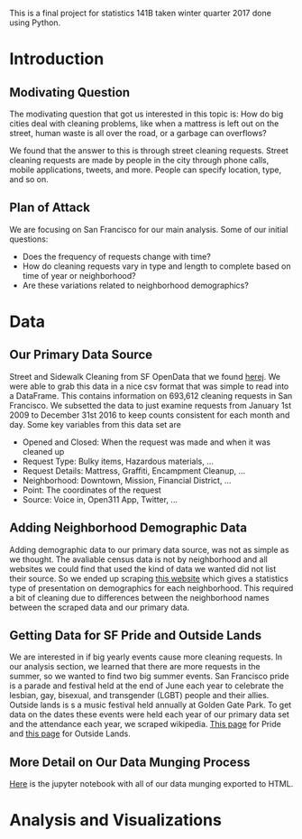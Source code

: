 This is a final project for statistics 141B taken winter quarter 2017 done using Python. 

# Introduction

## Modivating Question 

The modivating question that got us interested in this topic is: How do big cities deal with cleaning problems, like when a mattress is left out on the street, human waste is all over the road, or a garbage can overflows? 

We found that the answer to this is through street cleaning requests. Street cleaning requests are made by people in the city through phone calls, mobile applications, tweets, and more. People can specify location, type, and so on. 

## Plan of Attack 

We are focusing on San Francisco for our main analysis. Some of our initial questions: 

* Does the frequency of requests change with time?
* How do cleaning requests vary in type and length to complete based on time of year or neighborhood? 
* Are these variations related to neighborhood demographics?

# Data

## Our Primary Data Source

Street and Sidewalk Cleaning from SF OpenData that we found [herej](https://data.sfgov.org/City-Management-and-Ethics/Street-and-Sidewalk-Cleaning/h3eg-w3pj). We were able to grab this data in a nice csv format that was simple to read into a DataFrame. This contains information on 693,612 cleaning requests in San Francisco. We subsetted the data to just examine requests from January 1st 2009 to December 31st 2016 to keep counts consistent for each month and day. Some key variables from this data set are 

* Opened and Closed: When the request was made and when it was cleaned up
* Request Type: Bulky items, Hazardous materials, ...
* Request Details: Mattress, Graffiti, Encampment Cleanup, ...
* Neighborhood: Downtown, Mission, Financial District, ...
* Point: The coordinates of the request
* Source: Voice in, Open311 App, Twitter, ...

## Adding Neighborhood Demographic Data

Adding demographic data to our primary data source, was not as simple as we thought. The avaliable census data is not by neighborhood and all websites we could find that used the kind of data we wanted did not list their source. So we ended up scraping [this website](http://www.city-data.com/nbmaps/neigh-San-Francisco-California.html) which gives a statistics type of presentation on demographics for each neighborhood. This required a bit of cleaning due to differences between the neighborhood names between the scraped data and our primary data. 

## Getting Data for SF Pride and Outside Lands 

We are interested in if big yearly events cause more cleaning requests. In our analysis section, we learned that there are more requests in the summer, so we wanted to find two big summer events. San Francisco pride is a parade and festival held at the end of June each year to celebrate the lesbian, gay, bisexual, and transgender (LGBT) people and their allies. Outside lands is s a music festival held annually at Golden Gate Park. To get data on the dates these events were held each year of our primary data set and the attendance each year, we scraped wikipedia. [This page](https://en.wikipedia.org/wiki/San_Francisco_Pride) for Pride and [this page](https://en.wikipedia.org/wiki/Outside_Lands_Music_and_Arts_Festival) for Outside Lands. 

## More Detail on Our Data Munging Process

[Here]() is the jupyter notebook with all of our data munging exported to HTML.

# Analysis and Visualizations

